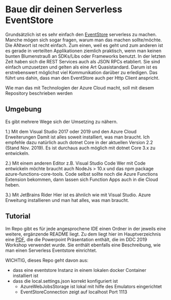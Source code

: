 # Baue dir deinen Serverless EventStore

Grundsätzlich ist es sehr einfach den [EventStore](https://eventstore.org/) serverless zu machen. Manche mögen sich sogar fragen, warum man das machen sollte/möchte. Die ANtwort ist recht einfach. Zum einen, weil es geht und zum anderen ist es gerade in verteilten Applikationen ziemlich praktisch, wenn man keinen bunten Blumenstrauß an SDKs/Libs oder Frameworks benutzt. 
In der letzten Zeit haben sich die REST Services auch als JSON RPCs etabliert. Sie sind einfach umzusetzen und gelten als eine Art Quasistandard. Darum ist es erstrebenswert möglichst viel Kommunikation darüber zu erledigen. Das führt uns dahin, dass man den EventStore auch per Http Client anspricht.

Wie man das mit Technologien der Azure Cloud macht, soll mit diesem Repository beschrieben werden

## Umgebung
Es gibt mehrere Wege sich der Umsetzing zu nähern.

1.) Mit dem Visual Studio 2017 oder 2019 und den Azure Cloud Erweiterungen
Damit ist alles soweit installiert, was man braucht. Ich empfehle dazu natürlich auch dotnet Core in der aktuellen Version 2.2 (Stand Nov. 2019). Es ist durchaus auch möglich mit dotnet Core 3.x zu entwickeln.

2.) Mit einem anderen Editor z.B. Visual Studio Code
Wer mit Code entwickeln möchte braucht auch NodeJs > 10.x und das npm package azure-functions-core-tools. Code selbst sollte noch die Azure Functions Extension bekommen, dann lassen sich Function Apps auch in die Cloud heben.

3.) Mit JetBrains Rider
Hier ist es ähnlich wie mit Visual Studio. Azure Erweitung installieren und man hat alles, was man braucht.


## Tutorial

Im Repo gibt es für jede angesprochene IDE einen Ordner in der jeweils eine weitere, ergänzende README liegt. Zu dem liegt hier im Hauptverzeichnis eine [PDF](FürDenWorkshop.pdf), die die Powerpoint Präsentation enthält, die im DDC 2019 Workshop verwendet wurde. Sie enthält ebenfalls eine Beschreibung, wie man einen Serverless Eventstore einrichtet.

WICHTIG, dieses Repo geht davon aus:
* dass eine eventstore Instanz in einem lokalen docker Container installiert ist
* dass die local.settings.json korrekt konfiguriert ist
    * AzureWebJobsStorage ist lokal mit hilfe des Emulators eingerichtet
    * EventStoreConnection zeigt auf localhost Port 1113